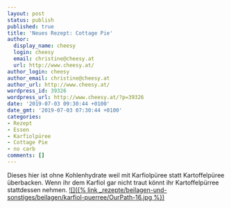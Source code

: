 ```yaml
---
layout: post
status: publish
published: true
title: 'Neues Rezept: Cottage Pie'
author:
  display_name: cheesy
  login: cheesy
  email: christine@cheesy.at
  url: http://www.cheesy.at/
author_login: cheesy
author_email: christine@cheesy.at
author_url: http://www.cheesy.at/
wordpress_id: 39326
wordpress_url: http://www.cheesy.at/?p=39326
date: '2019-07-03 09:30:44 +0100'
date_gmt: '2019-07-03 07:30:44 +0100'
categories:
- Rezept
- Essen
- Karfiolpüree
- Cottage Pie
- no carb
comments: []
---
```

Dieses hier ist ohne Kohlenhydrate weil mit Karfiolpüree statt Kartoffelpüree überbacken. Wenn ihr dem Karfiol gar nicht traut könnt ihr Kartoffelpürree stattdessen nehmen.
[![]({% link _rezepte/beilagen-und-sonstiges/beilagen/karfiol-puerree/OurPath-16.jpg %})](http://www.cheesy.at/rezepte/hauptspeisen/fleisch/cottage-pie-no-carb/)

